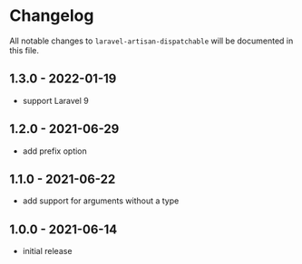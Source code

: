 # Changelog

All notable changes to `laravel-artisan-dispatchable` will be documented in this file.

## 1.3.0 - 2022-01-19

- support Laravel 9

## 1.2.0 - 2021-06-29

- add prefix option

## 1.1.0 - 2021-06-22

- add support for arguments without a type

## 1.0.0 - 2021-06-14

- initial release
